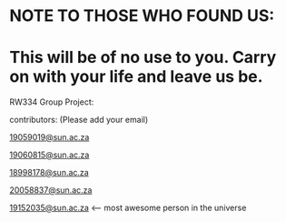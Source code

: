 # NOTE TO THOSE WHO FOUND US:
# This will be of no use to you. Carry on with your life and leave us be. 
RW334 Group Project:

contributors: (Please add your email)

19059019@sun.ac.za 

19060815@sun.ac.za

18998178@sun.ac.za 

20058837@sun.ac.za

19152035@sun.ac.za <-- most awesome person in the universe 
